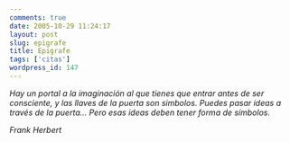 ```yaml
---
comments: true
date: 2005-10-29 11:24:17
layout: post
slug: epigrafe
title: Epigrafe
tags: ['citas']
wordpress_id: 147
---
```


_Hay un portal a la imaginación al que tienes que entrar antes de ser consciente, y las llaves de la puerta son simbolos. Puedes pasar ideas a través de la puerta... Pero esas ideas deben tener forma de símbolos._

_Frank Herbert_



